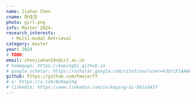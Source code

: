 ```yaml
---
name: Jiahan Chen
cname: 陈佳含
photo: girl.png
info: Master 2024-
research_interests:
  - Multi-modal Retrieval
category: master
year: 2024
# TODO:
email: chenjiahan24s@ict.ac.cn
# homepage: https://kepingbi.github.io
# google_scholar: https://scholar.google.com/citations?user=kJQYiFIAAAAJ
github: https://github.com/Fmajor77
# x: https://x.com/BiKeping
# linkedin: https://www.linkedin.com/in/keping-bi-b62a3437
---
```

